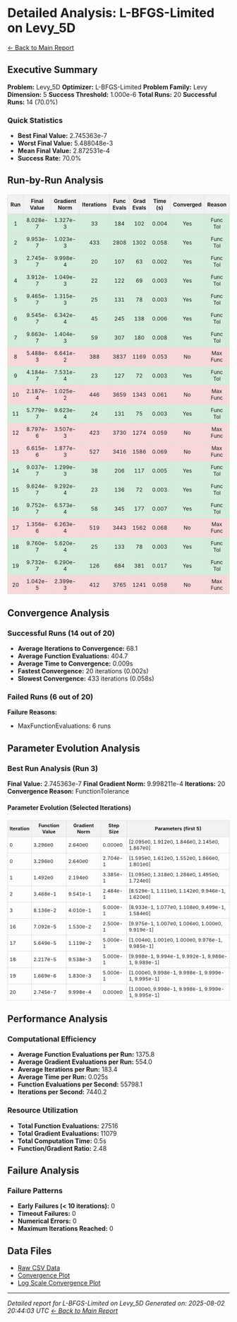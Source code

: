 # Detailed Analysis: L-BFGS-Limited on Levy_5D
[← Back to Main Report](benchmark_report.md)
## Executive Summary
**Problem:** Levy_5D
**Optimizer:** L-BFGS-Limited
**Problem Family:** Levy
**Dimension:** 5
**Success Threshold:** 1.000e-6
**Total Runs:** 20
**Successful Runs:** 14 (70.0%)

### Quick Statistics
* **Best Final Value:** 2.745363e-7
* **Worst Final Value:** 5.488048e-3
* **Mean Final Value:** 2.872531e-4
* **Success Rate:** 70.0%


## Run-by-Run Analysis
<table style="border-collapse: collapse; width: 100%; margin: 20px 0; font-size: 12px;">
<tr style="background-color: #f2f2f2;">
<th style="border: 1px solid #ddd; padding: 6px; text-align: center;">Run</th>
<th style="border: 1px solid #ddd; padding: 6px; text-align: center;">Final Value</th>
<th style="border: 1px solid #ddd; padding: 6px; text-align: center;">Gradient Norm</th>
<th style="border: 1px solid #ddd; padding: 6px; text-align: center;">Iterations</th>
<th style="border: 1px solid #ddd; padding: 6px; text-align: center;">Func Evals</th>
<th style="border: 1px solid #ddd; padding: 6px; text-align: center;">Grad Evals</th>
<th style="border: 1px solid #ddd; padding: 6px; text-align: center;">Time (s)</th>
<th style="border: 1px solid #ddd; padding: 6px; text-align: center;">Converged</th>
<th style="border: 1px solid #ddd; padding: 6px; text-align: center;">Reason</th>
</tr>
<tr style="background-color: #d4edda;">
<td style="border: 1px solid #ddd; padding: 6px; text-align: center;">1</td>
<td style="border: 1px solid #ddd; padding: 6px; text-align: center;">8.028e-7</td>
<td style="border: 1px solid #ddd; padding: 6px; text-align: center;">1.327e-3</td>
<td style="border: 1px solid #ddd; padding: 6px; text-align: center;">33</td>
<td style="border: 1px solid #ddd; padding: 6px; text-align: center;">184</td>
<td style="border: 1px solid #ddd; padding: 6px; text-align: center;">102</td>
<td style="border: 1px solid #ddd; padding: 6px; text-align: center;">0.004</td>
<td style="border: 1px solid #ddd; padding: 6px; text-align: center;">Yes</td>
<td style="border: 1px solid #ddd; padding: 6px; text-align: center;">Func Tol</td>
</tr>
<tr style="background-color: #d4edda;">
<td style="border: 1px solid #ddd; padding: 6px; text-align: center;">2</td>
<td style="border: 1px solid #ddd; padding: 6px; text-align: center;">9.953e-7</td>
<td style="border: 1px solid #ddd; padding: 6px; text-align: center;">1.023e-3</td>
<td style="border: 1px solid #ddd; padding: 6px; text-align: center;">433</td>
<td style="border: 1px solid #ddd; padding: 6px; text-align: center;">2808</td>
<td style="border: 1px solid #ddd; padding: 6px; text-align: center;">1302</td>
<td style="border: 1px solid #ddd; padding: 6px; text-align: center;">0.058</td>
<td style="border: 1px solid #ddd; padding: 6px; text-align: center;">Yes</td>
<td style="border: 1px solid #ddd; padding: 6px; text-align: center;">Func Tol</td>
</tr>
<tr style="background-color: #d4edda;">
<td style="border: 1px solid #ddd; padding: 6px; text-align: center;">3</td>
<td style="border: 1px solid #ddd; padding: 6px; text-align: center;">2.745e-7</td>
<td style="border: 1px solid #ddd; padding: 6px; text-align: center;">9.998e-4</td>
<td style="border: 1px solid #ddd; padding: 6px; text-align: center;">20</td>
<td style="border: 1px solid #ddd; padding: 6px; text-align: center;">107</td>
<td style="border: 1px solid #ddd; padding: 6px; text-align: center;">63</td>
<td style="border: 1px solid #ddd; padding: 6px; text-align: center;">0.002</td>
<td style="border: 1px solid #ddd; padding: 6px; text-align: center;">Yes</td>
<td style="border: 1px solid #ddd; padding: 6px; text-align: center;">Func Tol</td>
</tr>
<tr style="background-color: #d4edda;">
<td style="border: 1px solid #ddd; padding: 6px; text-align: center;">4</td>
<td style="border: 1px solid #ddd; padding: 6px; text-align: center;">3.912e-7</td>
<td style="border: 1px solid #ddd; padding: 6px; text-align: center;">1.049e-3</td>
<td style="border: 1px solid #ddd; padding: 6px; text-align: center;">22</td>
<td style="border: 1px solid #ddd; padding: 6px; text-align: center;">122</td>
<td style="border: 1px solid #ddd; padding: 6px; text-align: center;">69</td>
<td style="border: 1px solid #ddd; padding: 6px; text-align: center;">0.003</td>
<td style="border: 1px solid #ddd; padding: 6px; text-align: center;">Yes</td>
<td style="border: 1px solid #ddd; padding: 6px; text-align: center;">Func Tol</td>
</tr>
<tr style="background-color: #d4edda;">
<td style="border: 1px solid #ddd; padding: 6px; text-align: center;">5</td>
<td style="border: 1px solid #ddd; padding: 6px; text-align: center;">9.465e-7</td>
<td style="border: 1px solid #ddd; padding: 6px; text-align: center;">1.315e-3</td>
<td style="border: 1px solid #ddd; padding: 6px; text-align: center;">25</td>
<td style="border: 1px solid #ddd; padding: 6px; text-align: center;">131</td>
<td style="border: 1px solid #ddd; padding: 6px; text-align: center;">78</td>
<td style="border: 1px solid #ddd; padding: 6px; text-align: center;">0.003</td>
<td style="border: 1px solid #ddd; padding: 6px; text-align: center;">Yes</td>
<td style="border: 1px solid #ddd; padding: 6px; text-align: center;">Func Tol</td>
</tr>
<tr style="background-color: #d4edda;">
<td style="border: 1px solid #ddd; padding: 6px; text-align: center;">6</td>
<td style="border: 1px solid #ddd; padding: 6px; text-align: center;">9.545e-7</td>
<td style="border: 1px solid #ddd; padding: 6px; text-align: center;">6.342e-4</td>
<td style="border: 1px solid #ddd; padding: 6px; text-align: center;">45</td>
<td style="border: 1px solid #ddd; padding: 6px; text-align: center;">245</td>
<td style="border: 1px solid #ddd; padding: 6px; text-align: center;">138</td>
<td style="border: 1px solid #ddd; padding: 6px; text-align: center;">0.006</td>
<td style="border: 1px solid #ddd; padding: 6px; text-align: center;">Yes</td>
<td style="border: 1px solid #ddd; padding: 6px; text-align: center;">Func Tol</td>
</tr>
<tr style="background-color: #d4edda;">
<td style="border: 1px solid #ddd; padding: 6px; text-align: center;">7</td>
<td style="border: 1px solid #ddd; padding: 6px; text-align: center;">9.663e-7</td>
<td style="border: 1px solid #ddd; padding: 6px; text-align: center;">1.404e-3</td>
<td style="border: 1px solid #ddd; padding: 6px; text-align: center;">59</td>
<td style="border: 1px solid #ddd; padding: 6px; text-align: center;">307</td>
<td style="border: 1px solid #ddd; padding: 6px; text-align: center;">180</td>
<td style="border: 1px solid #ddd; padding: 6px; text-align: center;">0.008</td>
<td style="border: 1px solid #ddd; padding: 6px; text-align: center;">Yes</td>
<td style="border: 1px solid #ddd; padding: 6px; text-align: center;">Func Tol</td>
</tr>
<tr style="background-color: #f8d7da;">
<td style="border: 1px solid #ddd; padding: 6px; text-align: center;">8</td>
<td style="border: 1px solid #ddd; padding: 6px; text-align: center;">5.488e-3</td>
<td style="border: 1px solid #ddd; padding: 6px; text-align: center;">6.641e-2</td>
<td style="border: 1px solid #ddd; padding: 6px; text-align: center;">388</td>
<td style="border: 1px solid #ddd; padding: 6px; text-align: center;">3837</td>
<td style="border: 1px solid #ddd; padding: 6px; text-align: center;">1169</td>
<td style="border: 1px solid #ddd; padding: 6px; text-align: center;">0.053</td>
<td style="border: 1px solid #ddd; padding: 6px; text-align: center;">No</td>
<td style="border: 1px solid #ddd; padding: 6px; text-align: center;">Max Func</td>
</tr>
<tr style="background-color: #d4edda;">
<td style="border: 1px solid #ddd; padding: 6px; text-align: center;">9</td>
<td style="border: 1px solid #ddd; padding: 6px; text-align: center;">4.184e-7</td>
<td style="border: 1px solid #ddd; padding: 6px; text-align: center;">7.531e-4</td>
<td style="border: 1px solid #ddd; padding: 6px; text-align: center;">23</td>
<td style="border: 1px solid #ddd; padding: 6px; text-align: center;">127</td>
<td style="border: 1px solid #ddd; padding: 6px; text-align: center;">72</td>
<td style="border: 1px solid #ddd; padding: 6px; text-align: center;">0.003</td>
<td style="border: 1px solid #ddd; padding: 6px; text-align: center;">Yes</td>
<td style="border: 1px solid #ddd; padding: 6px; text-align: center;">Func Tol</td>
</tr>
<tr style="background-color: #f8d7da;">
<td style="border: 1px solid #ddd; padding: 6px; text-align: center;">10</td>
<td style="border: 1px solid #ddd; padding: 6px; text-align: center;">2.187e-4</td>
<td style="border: 1px solid #ddd; padding: 6px; text-align: center;">1.025e-2</td>
<td style="border: 1px solid #ddd; padding: 6px; text-align: center;">446</td>
<td style="border: 1px solid #ddd; padding: 6px; text-align: center;">3659</td>
<td style="border: 1px solid #ddd; padding: 6px; text-align: center;">1343</td>
<td style="border: 1px solid #ddd; padding: 6px; text-align: center;">0.061</td>
<td style="border: 1px solid #ddd; padding: 6px; text-align: center;">No</td>
<td style="border: 1px solid #ddd; padding: 6px; text-align: center;">Max Func</td>
</tr>
<tr style="background-color: #d4edda;">
<td style="border: 1px solid #ddd; padding: 6px; text-align: center;">11</td>
<td style="border: 1px solid #ddd; padding: 6px; text-align: center;">5.779e-7</td>
<td style="border: 1px solid #ddd; padding: 6px; text-align: center;">9.623e-4</td>
<td style="border: 1px solid #ddd; padding: 6px; text-align: center;">24</td>
<td style="border: 1px solid #ddd; padding: 6px; text-align: center;">131</td>
<td style="border: 1px solid #ddd; padding: 6px; text-align: center;">75</td>
<td style="border: 1px solid #ddd; padding: 6px; text-align: center;">0.003</td>
<td style="border: 1px solid #ddd; padding: 6px; text-align: center;">Yes</td>
<td style="border: 1px solid #ddd; padding: 6px; text-align: center;">Func Tol</td>
</tr>
<tr style="background-color: #f8d7da;">
<td style="border: 1px solid #ddd; padding: 6px; text-align: center;">12</td>
<td style="border: 1px solid #ddd; padding: 6px; text-align: center;">8.797e-6</td>
<td style="border: 1px solid #ddd; padding: 6px; text-align: center;">3.507e-3</td>
<td style="border: 1px solid #ddd; padding: 6px; text-align: center;">423</td>
<td style="border: 1px solid #ddd; padding: 6px; text-align: center;">3730</td>
<td style="border: 1px solid #ddd; padding: 6px; text-align: center;">1274</td>
<td style="border: 1px solid #ddd; padding: 6px; text-align: center;">0.059</td>
<td style="border: 1px solid #ddd; padding: 6px; text-align: center;">No</td>
<td style="border: 1px solid #ddd; padding: 6px; text-align: center;">Max Func</td>
</tr>
<tr style="background-color: #f8d7da;">
<td style="border: 1px solid #ddd; padding: 6px; text-align: center;">13</td>
<td style="border: 1px solid #ddd; padding: 6px; text-align: center;">6.615e-6</td>
<td style="border: 1px solid #ddd; padding: 6px; text-align: center;">1.877e-3</td>
<td style="border: 1px solid #ddd; padding: 6px; text-align: center;">527</td>
<td style="border: 1px solid #ddd; padding: 6px; text-align: center;">3416</td>
<td style="border: 1px solid #ddd; padding: 6px; text-align: center;">1586</td>
<td style="border: 1px solid #ddd; padding: 6px; text-align: center;">0.069</td>
<td style="border: 1px solid #ddd; padding: 6px; text-align: center;">No</td>
<td style="border: 1px solid #ddd; padding: 6px; text-align: center;">Max Func</td>
</tr>
<tr style="background-color: #d4edda;">
<td style="border: 1px solid #ddd; padding: 6px; text-align: center;">14</td>
<td style="border: 1px solid #ddd; padding: 6px; text-align: center;">9.037e-7</td>
<td style="border: 1px solid #ddd; padding: 6px; text-align: center;">1.299e-3</td>
<td style="border: 1px solid #ddd; padding: 6px; text-align: center;">38</td>
<td style="border: 1px solid #ddd; padding: 6px; text-align: center;">206</td>
<td style="border: 1px solid #ddd; padding: 6px; text-align: center;">117</td>
<td style="border: 1px solid #ddd; padding: 6px; text-align: center;">0.005</td>
<td style="border: 1px solid #ddd; padding: 6px; text-align: center;">Yes</td>
<td style="border: 1px solid #ddd; padding: 6px; text-align: center;">Func Tol</td>
</tr>
<tr style="background-color: #d4edda;">
<td style="border: 1px solid #ddd; padding: 6px; text-align: center;">15</td>
<td style="border: 1px solid #ddd; padding: 6px; text-align: center;">9.624e-7</td>
<td style="border: 1px solid #ddd; padding: 6px; text-align: center;">9.292e-4</td>
<td style="border: 1px solid #ddd; padding: 6px; text-align: center;">23</td>
<td style="border: 1px solid #ddd; padding: 6px; text-align: center;">136</td>
<td style="border: 1px solid #ddd; padding: 6px; text-align: center;">72</td>
<td style="border: 1px solid #ddd; padding: 6px; text-align: center;">0.003</td>
<td style="border: 1px solid #ddd; padding: 6px; text-align: center;">Yes</td>
<td style="border: 1px solid #ddd; padding: 6px; text-align: center;">Func Tol</td>
</tr>
<tr style="background-color: #d4edda;">
<td style="border: 1px solid #ddd; padding: 6px; text-align: center;">16</td>
<td style="border: 1px solid #ddd; padding: 6px; text-align: center;">9.752e-7</td>
<td style="border: 1px solid #ddd; padding: 6px; text-align: center;">6.573e-4</td>
<td style="border: 1px solid #ddd; padding: 6px; text-align: center;">58</td>
<td style="border: 1px solid #ddd; padding: 6px; text-align: center;">345</td>
<td style="border: 1px solid #ddd; padding: 6px; text-align: center;">177</td>
<td style="border: 1px solid #ddd; padding: 6px; text-align: center;">0.007</td>
<td style="border: 1px solid #ddd; padding: 6px; text-align: center;">Yes</td>
<td style="border: 1px solid #ddd; padding: 6px; text-align: center;">Func Tol</td>
</tr>
<tr style="background-color: #f8d7da;">
<td style="border: 1px solid #ddd; padding: 6px; text-align: center;">17</td>
<td style="border: 1px solid #ddd; padding: 6px; text-align: center;">1.356e-6</td>
<td style="border: 1px solid #ddd; padding: 6px; text-align: center;">6.263e-4</td>
<td style="border: 1px solid #ddd; padding: 6px; text-align: center;">519</td>
<td style="border: 1px solid #ddd; padding: 6px; text-align: center;">3443</td>
<td style="border: 1px solid #ddd; padding: 6px; text-align: center;">1562</td>
<td style="border: 1px solid #ddd; padding: 6px; text-align: center;">0.068</td>
<td style="border: 1px solid #ddd; padding: 6px; text-align: center;">No</td>
<td style="border: 1px solid #ddd; padding: 6px; text-align: center;">Max Func</td>
</tr>
<tr style="background-color: #d4edda;">
<td style="border: 1px solid #ddd; padding: 6px; text-align: center;">18</td>
<td style="border: 1px solid #ddd; padding: 6px; text-align: center;">9.760e-7</td>
<td style="border: 1px solid #ddd; padding: 6px; text-align: center;">5.620e-4</td>
<td style="border: 1px solid #ddd; padding: 6px; text-align: center;">25</td>
<td style="border: 1px solid #ddd; padding: 6px; text-align: center;">133</td>
<td style="border: 1px solid #ddd; padding: 6px; text-align: center;">78</td>
<td style="border: 1px solid #ddd; padding: 6px; text-align: center;">0.003</td>
<td style="border: 1px solid #ddd; padding: 6px; text-align: center;">Yes</td>
<td style="border: 1px solid #ddd; padding: 6px; text-align: center;">Func Tol</td>
</tr>
<tr style="background-color: #d4edda;">
<td style="border: 1px solid #ddd; padding: 6px; text-align: center;">19</td>
<td style="border: 1px solid #ddd; padding: 6px; text-align: center;">9.732e-7</td>
<td style="border: 1px solid #ddd; padding: 6px; text-align: center;">6.290e-4</td>
<td style="border: 1px solid #ddd; padding: 6px; text-align: center;">126</td>
<td style="border: 1px solid #ddd; padding: 6px; text-align: center;">684</td>
<td style="border: 1px solid #ddd; padding: 6px; text-align: center;">381</td>
<td style="border: 1px solid #ddd; padding: 6px; text-align: center;">0.017</td>
<td style="border: 1px solid #ddd; padding: 6px; text-align: center;">Yes</td>
<td style="border: 1px solid #ddd; padding: 6px; text-align: center;">Func Tol</td>
</tr>
<tr style="background-color: #f8d7da;">
<td style="border: 1px solid #ddd; padding: 6px; text-align: center;">20</td>
<td style="border: 1px solid #ddd; padding: 6px; text-align: center;">1.042e-5</td>
<td style="border: 1px solid #ddd; padding: 6px; text-align: center;">2.399e-3</td>
<td style="border: 1px solid #ddd; padding: 6px; text-align: center;">412</td>
<td style="border: 1px solid #ddd; padding: 6px; text-align: center;">3765</td>
<td style="border: 1px solid #ddd; padding: 6px; text-align: center;">1241</td>
<td style="border: 1px solid #ddd; padding: 6px; text-align: center;">0.058</td>
<td style="border: 1px solid #ddd; padding: 6px; text-align: center;">No</td>
<td style="border: 1px solid #ddd; padding: 6px; text-align: center;">Max Func</td>
</tr>
</table>

## Convergence Analysis

### Successful Runs (14 out of 20)

* **Average Iterations to Convergence:** 68.1
* **Average Function Evaluations:** 404.7
* **Average Time to Convergence:** 0.009s
* **Fastest Convergence:** 20 iterations (0.002s)
* **Slowest Convergence:** 433 iterations (0.058s)

### Failed Runs (6 out of 20)

**Failure Reasons:**
- MaxFunctionEvaluations: 6 runs

## Parameter Evolution Analysis

### Best Run Analysis (Run 3)
**Final Value:** 2.745363e-7
**Final Gradient Norm:** 9.998211e-4
**Iterations:** 20
**Convergence Reason:** FunctionTolerance

#### Parameter Evolution (Selected Iterations)

<table style="border-collapse: collapse; width: 100%; margin: 20px 0; font-size: 11px;">
<tr style="background-color: #f2f2f2;">
<th style="border: 1px solid #ddd; padding: 4px;">Iteration</th>
<th style="border: 1px solid #ddd; padding: 4px;">Function Value</th>
<th style="border: 1px solid #ddd; padding: 4px;">Gradient Norm</th>
<th style="border: 1px solid #ddd; padding: 4px;">Step Size</th>
<th style="border: 1px solid #ddd; padding: 4px;">Parameters (first 5)</th>
</tr>
<tr><td style="border: 1px solid #ddd; padding: 4px;">0</td><td style="border: 1px solid #ddd; padding: 4px;">3.296e0</td><td style="border: 1px solid #ddd; padding: 4px;">2.640e0</td><td style="border: 1px solid #ddd; padding: 4px;">0.000e0</td><td style="border: 1px solid #ddd; padding: 4px;">[2.095e0, 1.912e0, 1.846e0, 2.145e0, 1.867e0]</td></tr>
<tr><td style="border: 1px solid #ddd; padding: 4px;">0</td><td style="border: 1px solid #ddd; padding: 4px;">3.296e0</td><td style="border: 1px solid #ddd; padding: 4px;">2.640e0</td><td style="border: 1px solid #ddd; padding: 4px;">2.704e-1</td><td style="border: 1px solid #ddd; padding: 4px;">[1.595e0, 1.612e0, 1.552e0, 1.866e0, 1.801e0]</td></tr>
<tr><td style="border: 1px solid #ddd; padding: 4px;">1</td><td style="border: 1px solid #ddd; padding: 4px;">1.492e0</td><td style="border: 1px solid #ddd; padding: 4px;">2.194e0</td><td style="border: 1px solid #ddd; padding: 4px;">3.385e-1</td><td style="border: 1px solid #ddd; padding: 4px;">[1.095e0, 1.318e0, 1.286e0, 1.495e0, 1.724e0]</td></tr>
<tr><td style="border: 1px solid #ddd; padding: 4px;">2</td><td style="border: 1px solid #ddd; padding: 4px;">3.468e-1</td><td style="border: 1px solid #ddd; padding: 4px;">9.541e-1</td><td style="border: 1px solid #ddd; padding: 4px;">2.484e-1</td><td style="border: 1px solid #ddd; padding: 4px;">[8.529e-1, 1.111e0, 1.142e0, 9.946e-1, 1.620e0]</td></tr>
<tr><td style="border: 1px solid #ddd; padding: 4px;">3</td><td style="border: 1px solid #ddd; padding: 4px;">8.136e-2</td><td style="border: 1px solid #ddd; padding: 4px;">4.010e-1</td><td style="border: 1px solid #ddd; padding: 4px;">5.000e-1</td><td style="border: 1px solid #ddd; padding: 4px;">[8.933e-1, 1.077e0, 1.108e0, 9.499e-1, 1.584e0]</td></tr>
<tr><td style="border: 1px solid #ddd; padding: 4px;">16</td><td style="border: 1px solid #ddd; padding: 4px;">7.092e-5</td><td style="border: 1px solid #ddd; padding: 4px;">1.530e-2</td><td style="border: 1px solid #ddd; padding: 4px;">2.500e-1</td><td style="border: 1px solid #ddd; padding: 4px;">[9.975e-1, 1.007e0, 1.006e0, 1.000e0, 9.919e-1]</td></tr>
<tr><td style="border: 1px solid #ddd; padding: 4px;">17</td><td style="border: 1px solid #ddd; padding: 4px;">5.649e-5</td><td style="border: 1px solid #ddd; padding: 4px;">1.119e-2</td><td style="border: 1px solid #ddd; padding: 4px;">5.000e-1</td><td style="border: 1px solid #ddd; padding: 4px;">[1.004e0, 1.001e0, 1.000e0, 9.976e-1, 9.985e-1]</td></tr>
<tr><td style="border: 1px solid #ddd; padding: 4px;">18</td><td style="border: 1px solid #ddd; padding: 4px;">2.217e-5</td><td style="border: 1px solid #ddd; padding: 4px;">9.538e-3</td><td style="border: 1px solid #ddd; padding: 4px;">5.000e-1</td><td style="border: 1px solid #ddd; padding: 4px;">[9.998e-1, 9.994e-1, 9.992e-1, 9.986e-1, 9.989e-1]</td></tr>
<tr><td style="border: 1px solid #ddd; padding: 4px;">19</td><td style="border: 1px solid #ddd; padding: 4px;">1.669e-6</td><td style="border: 1px solid #ddd; padding: 4px;">1.830e-3</td><td style="border: 1px solid #ddd; padding: 4px;">5.000e-1</td><td style="border: 1px solid #ddd; padding: 4px;">[1.000e0, 9.998e-1, 9.998e-1, 9.999e-1, 9.995e-1]</td></tr>
<tr><td style="border: 1px solid #ddd; padding: 4px;">20</td><td style="border: 1px solid #ddd; padding: 4px;">2.745e-7</td><td style="border: 1px solid #ddd; padding: 4px;">9.998e-4</td><td style="border: 1px solid #ddd; padding: 4px;">0.000e0</td><td style="border: 1px solid #ddd; padding: 4px;">[1.000e0, 9.998e-1, 9.998e-1, 9.999e-1, 9.995e-1]</td></tr>
</table>

## Performance Analysis

### Computational Efficiency
- **Average Function Evaluations per Run:** 1375.8
- **Average Gradient Evaluations per Run:** 554.0
- **Average Iterations per Run:** 183.4
- **Average Time per Run:** 0.025s
- **Function Evaluations per Second:** 55798.1
- **Iterations per Second:** 7440.2
### Resource Utilization
- **Total Function Evaluations:** 27516
- **Total Gradient Evaluations:** 11079
- **Total Computation Time:** 0.5s
- **Function/Gradient Ratio:** 2.48
## Failure Analysis

### Failure Patterns
- **Early Failures (< 10 iterations):** 0
- **Timeout Failures:** 0
- **Numerical Errors:** 0
- **Maximum Iterations Reached:** 0


## Data Files
* [Raw CSV Data](../data/problems/Levy_5D_results.csv)
* [Convergence Plot](../plots/Levy_5D.png)
* [Log Scale Convergence Plot](../plots/Levy_5D_log.png)


---
*Detailed report for L-BFGS-Limited on Levy_5D*
*Generated on: 2025-08-02 20:44:03 UTC*
*[← Back to Main Report](../benchmark_report.md)*
